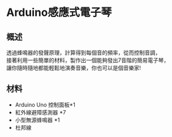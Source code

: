 <h1>Arduino感應式電子琴</h1>


<h2>概述</h2>


<p>透過蜂鳴器的發聲原理，計算得到每個音的頻率，從而控制音調，</br>接著利用一些簡單的材料，製作出一個能夠發出7音階的簡易電子琴，</br>讓你隨時隨地都能輕鬆地演奏音樂，你也可以是個音樂家!</p>

<h2>材料</h2>

<ul>
	<li>Arduino Uno 控制面板*1</li>
	<li>紅外線避障感測器 *7</li>
	<li>小型無源蜂鳴器 *1</li>
	<li>杜邦線</li>
</ul>


